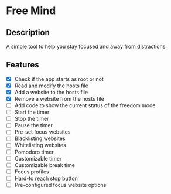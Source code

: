 # Free Mind

## Description

A simple tool to help you stay focused and away from distractions

## Features

- [X] Check if the app starts as root or not
- [X] Read and modify the hosts file
- [X] Add a website to the hosts file
- [X] Remove a website from the hosts file
- [ ] Add code to show the current status of the freedom mode
- [ ] Start the timer
- [ ] Stop the timer
- [ ] Pause the timer
- [ ] Pre-set focus websites
- [ ] Blacklisting websites
- [ ] Whitelisting websites
- [ ] Pomodoro timer
- [ ] Customizable timer
- [ ] Customizable break time
- [ ] Focus profiles
- [ ] Hard-to reach stop button
- [ ] Pre-configured focus website options